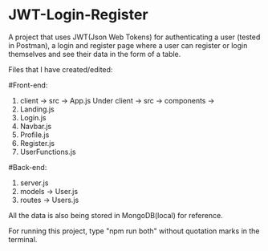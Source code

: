 # JWT-Login-Register
A project that uses JWT(Json Web Tokens) for authenticating a user (tested in Postman), a login and register page where a user can register
or login themselves and see their data in the form of a table.

Files that I have created/edited:

#Front-end:
1. client -> src -> App.js
Under client -> src -> components ->
2. Landing.js
3. Login.js
4. Navbar.js
5. Profile.js
6. Register.js
7. UserFunctions.js

#Back-end:
1. server.js
2. models -> User.js
3. routes -> Users.js

All the data is also being stored in MongoDB(local) for reference.

For running this project, type "npm run both" without quotation marks in the terminal.
